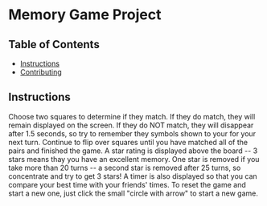 # Memory Game Project

## Table of Contents

* [Instructions](#instructions)
* [Contributing](#contributing)

## Instructions

Choose two squares to determine if they match. If they do match, they will remain displayed on the screen.
If they do NOT match, they will disappear after 1.5 seconds, so try to remember they symbols shown to your for your next turn.
Continue to flip over squares until you have matched all of the pairs and finished the game.
A star rating is displayed above the board -- 3 stars means thay you have an excellent memory. 
One star is removed if you take more than 20 turns -- a second star is removed after 25 turns, so concentrate and try to get 3 stars!
A timer is also displayed so that you can compare your best time with your friends' times.
To reset the game and start a new one, just click the small "circle with arrow" to start a new game.
